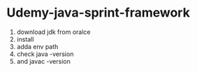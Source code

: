 # Udemy-java-sprint-framework
1. download jdk from oralce
2. install
3. adda env path
4. check java -version
5. and javac -version
